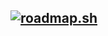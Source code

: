 ## <a href="https://roadmap.sh"><img src="https://roadmap.sh/card/wide/66dc2be5c46f68d052bfa9e6?variant=dark" alt="roadmap.sh"/></a>

<!--
**khairinafari/khairinafari** is a ✨ _special_ ✨ repository because its `README.md` (this file) appears on your GitHub profile.

Here are some ideas to get you started:

- 🔭 I’m currently working on ...
- 🌱 I’m currently learning ...
- 👯 I’m looking to collaborate on ...
- 🤔 I’m looking for help with ...
- 💬 Ask me about ...
- 📫 How to reach me: ...
- 😄 Pronouns: ...
- ⚡ Fun fact: ...
-->
